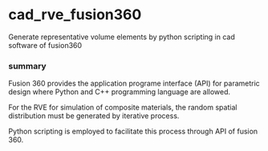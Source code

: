 # cad_rve_fusion360
Generate representative volume elements by python scripting in cad software of fusion360

### summary

Fusion 360 provides the application programe interface (API) for parametric design where Python and C++ programming language are allowed.

For the RVE for simulation of composite materials, the random spatial distribution must be generated by iterative process.

Python scripting is employed to facilitate this process through API of fusion 360.